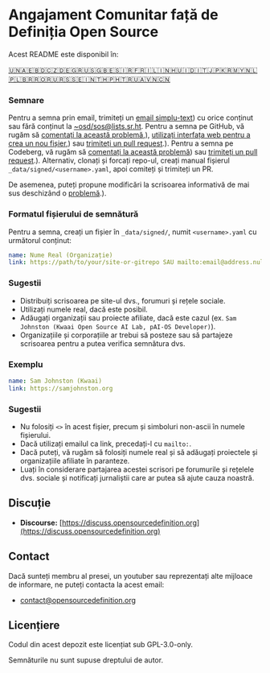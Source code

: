 # Angajament Comunitar față de Definiția Open Source

Acest README este disponibil în:
<!-- TRANSLATIONS_START -->
[🇺🇳](README.md)[🇦🇪](README_ar-AE.md)[🇧🇩](README_bn-BD.md)[🇨🇿](README_cs-CZ.md)[🇩🇪](README_de-DE.md)[🇬🇷](README_el-GR.md)[🇺🇸](README_en-US.md)[🇬🇧](README_en-GB.md)[🇪🇸](README_es-ES.md)[🇮🇷](README_fa-IR.md)[🇫🇷](README_fr-FR.md)[🇮🇱](README_he-IL.md)[🇮🇳](README_hi-IN.md)[🇭🇺](README_hu-HU.md)[🇮🇩](README_id-ID.md)[🇮🇹](README_it-IT.md)[🇯🇵](README_ja-JP.md)[🇰🇷](README_ko-KR.md)[🇲🇾](README_ms-MY.md)[🇳🇱](README_nl-NL.md)[🇵🇱](README_pl-PL.md)[🇧🇷](README_pt-BR.md)[🇷🇴](README_ro-RO.md)[🇷🇺](README_ru-RU.md)[🇷🇸](README_sr-RS.md)[🇸🇪](README_sv-SE.md)[🇮🇳](README_ta-IN.md)[🇹🇭](README_th-TH.md)[🇵🇭](README_tl-PH.md)[🇹🇷](README_tr-TR.md)[🇺🇦](README_uk-UA.md)[🇻🇳](README_vi-VN.md)[🇨🇳](README_zh-CN.md)
<!-- TRANSLATIONS_END -->

### Semnare

Pentru a semna prin email, trimiteți un [email simplu-text](https://useplaintext.email/)) cu orice conținut sau fără conținut la [~osd/sos@lists.sr.ht](mailto:~osd/sos@lists.sr.ht).
Pentru a semna pe GitHub, vă rugăm să [comentați la această problemă](https://github.com/OpenSourceDefinition/sos/issues/1),), [utilizați interfața web pentru a crea un nou fișier](https://github.com/OpenSourceDefinition/sos/new/main/_data/signed),) sau [trimiteți un pull request](https://github.com/OpenSourceDefinition/sos/pulls).).
Pentru a semna pe Codeberg, vă rugăm să [comentați la această problemă](https://codeberg.org/osd/sos/issues/1)) sau [trimiteți un pull request](https://codeberg.org/osd/sos/pulls).).
Alternativ, clonați și forcați repo-ul, creați manual fișierul `_data/signed/<username>.yaml`, apoi comiteți și trimiteți un PR.

De asemenea, puteți propune modificări la scrisoarea informativă de mai sus deschizând o [problemă](https://codeberg.org/osd/sos/issues).).

### Formatul fișierului de semnătură

Pentru a semna, creați un fișier în `_data/signed/`, numit `<username>.yaml` cu următorul conținut:

```yaml
name: Nume Real (Organizație)
link: https://path/to/your/site-or-gitrepo SAU mailto:email@address.nul
```

### Sugestii
- Distribuiți scrisoarea pe site-ul dvs., forumuri și rețele sociale.
- Utilizați numele real, dacă este posibil.
- Adăugați organizații sau proiecte afiliate, dacă este cazul (ex. `Sam Johnston (Kwaai Open Source AI Lab, pAI-OS Developer)`).
- Organizațiile și corporațiile ar trebui să posteze sau să partajeze scrisoarea pentru a putea verifica semnătura dvs.

### Exemplu

```yaml
name: Sam Johnston (Kwaai)
link: https://samjohnston.org
```

### Sugestii

- Nu folosiți `<>` în acest fișier, precum și simboluri non-ascii în numele fișierului.
- Dacă utilizați emailul ca link, precedați-l cu `mailto:`.
- Dacă puteți, vă rugăm să folosiți numele real și să adăugați proiectele și organizațiile afiliate în paranteze.
- Luați în considerare partajarea acestei scrisori pe forumurile și rețelele dvs. sociale și notificați jurnaliștii care ar putea să ajute cauza noastră.

## Discuție

- **Discourse:** [https://discuss.opensourcedefinition.org](https://discuss.opensourcedefinition.org)

## Contact
Dacă sunteți membru al presei, un youtuber sau reprezentați alte mijloace de informare, ne puteți contacta la acest email:
- [contact@opensourcedefinition.org](mailto:contact@opensourcedefinition.org)

## Licențiere
Codul din acest depozit este licențiat sub GPL-3.0-only.

Semnăturile nu sunt supuse dreptului de autor.